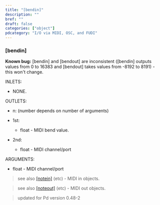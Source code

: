 ```yaml
---
title: "[bendin]"
description: ""
bref: ""
draft: false
categories: ["object"]
pdcategory: "I/O via MIDI, OSC, and FUDI"
---
```


### [bendin]

**Known bug:** [bendin] and [bendout] are inconsistent ([bendin] outputs values from 0 to 16383 and [bendout] takes values from -8192 to 8191) - this won't change.

INLETS:

- NONE.

OUTLETS:

- n: (number depends on number of arguments)

- 1st: 
 
  - float - MIDI bend value.
  
- 2nd: 

  - float - MIDI channel/port
  
ARGUMENTS:

- float - MIDI channel/port

> see also [[notein]](../notein) (etc) - MIDI in objects.

> see also [[noteout]](../noteout) (etc) - MIDI out objects.

> updated for Pd version 0.48-2
 
